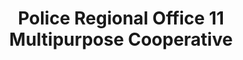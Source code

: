 ---
title: "Police Regional Office 11 Multipurpose Cooperative"
url: /digos-city/police-regional-office-11-multipurpose-cooperative/
shop: pawnbroker
---
